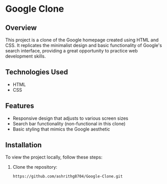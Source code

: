 # Google Clone

## Overview
This project is a clone of the Google homepage created using HTML and CSS. It replicates the minimalist design and basic functionality of Google's search interface, providing a great opportunity to practice web development skills.

## Technologies Used
- HTML
- CSS

## Features
- Responsive design that adjusts to various screen sizes
- Search bar functionality (non-functional in this clone)
- Basic styling that mimics the Google aesthetic

## Installation
To view the project locally, follow these steps:

1. Clone the repository:
   ```bash
   https://github.com/ashrithg8704/Google-Clone.git
